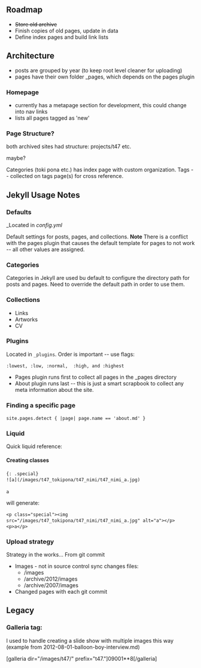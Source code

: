 ## Roadmap

 * ~~Store old archive~~
 * Finish copies of old pages, update in data
 * Define index pages and build link lists

## Architecture

  * posts are grouped by year (to keep root level cleaner for uploading)
  * pages have their own folder _pages, which depends on the pages plugin

### Homepage

  * currently has a metapage section for development, this could change into nav links
  * lists all pages tagged as 'new'

### Page Structure?

both archived sites had structure: projects/t47 etc.

maybe?

Categories (toki pona etc.) has index page with custom organization. 
Tags -- collected on tags page(s) for cross reference.

## Jekyll Usage Notes

### Defaults

_Located in _config.yml_

Default settings for posts, pages, and collections. **Note** There is a conflict with the pages plugin that causes the default template for pages to not work -- all other values are assigned.

### Categories

Categories in Jekyll are used bu default to configure the directory path for posts and pages. Need to override the default path in order to use them.

### Collections

  * Links
  * Artworks
  * CV

### Plugins

Located in `_plugins`. Order is important -- use flags: 
  
    :lowest, :low, :normal,  :high, and :highest

  * Pages plugin runs first to collect all pages in the _pages directory
  * About plugin runs last -- this is just a smart scrapbook to collect any meta information about the site.

### Finding a specific page 

    site.pages.detect { |page| page.name == 'about.md' }

### Liquid

Quick liquid reference:

#### Creating classes

    {: .special}
    ![a](/images/t47_tokipona/t47_nimi/t47_nimi_a.jpg)

    a

will generate:

    <p class="special"><img src="/images/t47_tokipona/t47_nimi/t47_nimi_a.jpg" alt="a"></p>
    <p>a</p>

### Upload strategy

Strategy in the works...
From git commit

  * Images - not in source control sync changes files:
    * /images
    * /archive/2012/images
    * /archive/2007/images  
  * Changed pages with each git commit

## Legacy

### Galleria tag:

I used to handle creating a slide show with multiple images this way (example from 2012-08-01-balloon-boy-interview.md)

[galleria dir="/images/t47/" prefix="t47."]09001**8[/galleria]

